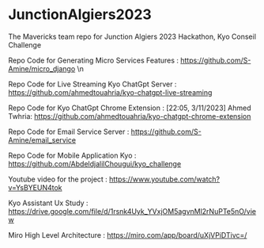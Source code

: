 # JunctionAlgiers2023
The Mavericks team repo for Junction Algiers 2023 Hackathon, Kyo Conseil Challenge


Repo Code for Generating Micro Services Features : https://github.com/S-Amine/micro_django \n

Repo Code for Live Streaming Kyo ChatGpt Server : https://github.com/ahmedtouahria/kyo-chatgpt-live-streaming

Repo Code for Kyo ChatGpt Chrome Extension : [22:05, 3/11/2023] Ahmed Twhria: https://github.com/ahmedtouahria/kyo-chatgpt-chrome-extension

Repo Code for Email Service Server : https://github.com/S-Amine/email_service

Repo Code for Mobile Application Kyo : https://github.com/AbdeldjalilChougui/kyo_challenge

Youtube video for the project : https://www.youtube.com/watch?v=YsBYEUN4tok

Kyo Assistant Ux Study : https://drive.google.com/file/d/1rsnk4Uyk_YVxjOM5agvnMl2rNuPTe5nO/view

Miro High Level Architecture : https://miro.com/app/board/uXjVPiDTivc=/
